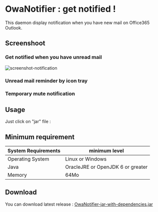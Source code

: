 # OwaNotifier : get notified !

This daemon display notification when you have new mail on Office365 Outlook.

## Screenshoot

### Get notified when you have unread mail
![screenshot-notification](https://raw.githubusercontent.com/matgou/owa-notifier/master/documentation/screenshot-swing-notification.png "Screenshot Using Swing Notification")

### Unread mail reminder by icon tray

### Temporary mute notification

## Usage

Just click on "jar" file :

## Minimum requirement

| System Requirements | minimum level |
|---|---|
| Operating System  | Linux or Windows |
| Java | OracleJRE or OpenJDK 6 or greater  |
| Memory | 64Mo |

## Download 

You can download latest release : [OwaNotifier-jar-with-dependencies.jar](https://github.com/OwaNotifier/owa-notifier/releases/latest)
